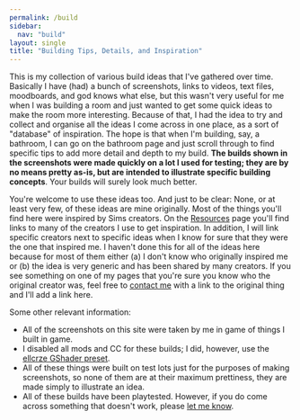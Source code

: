 ```yaml
---
permalink: /build
sidebar:
  nav: "build"
layout: single
title: "Building Tips, Details, and Inspiration"
---
```


This is my collection of various build ideas that I've gathered over time. Basically I have (had) a bunch of screenshots, links to videos, text files, moodboards, and god knows what else, but this wasn't very useful for me when I was building a room and just wanted to get some quick ideas to make the room more interesting. Because of that, I had the idea to try and collect and organise all the ideas I come across in one place, as a sort of "database" of inspiration. The hope is that when I'm building, say, a bathroom, I can go on the bathroom page and just scroll through to find specific tips to add more detail and depth to my build. **The builds shown in the screenshots were made quickly on a lot I used for testing; they are by no means pretty as-is, but are intended to illustrate specific building concepts**. Your builds will surely look much better.

You're welcome to use these ideas too. And just to be clear: None, or at least very few, of these ideas are mine originally. Most of the things you'll find here were inspired by Sims creators. On the [Resources](/build/links) page you'll find links to many of the creators I use to get inspiration. In addition, I will link specific creators next to specific ideas when I know for sure that they were the one that inspired me. I haven't done this for all of the ideas here because for most of them either (a) I don't know who originally inspired me or (b) the idea is very generic and has been shared by many creators. If you see something on one of my pages that you're sure you know who the original creator was, feel free to [contact me](/contact) with a link to the original thing and I'll add a link here. 

Some other relevant information:

* All of the screenshots on this site were taken by me in game of things I built in game.
* I disabled all mods and CC for these builds; I did, however, use the [ellcrze GShader preset](https://www.patreon.com/posts/ellcrze-gshade-73602147).
* All of these things were built on test lots just for the purposes of making screenshots, so none of them are at their maximum prettiness, they are made simply to illustrate an idea.
* All of these builds have been playtested. However, if you do come across something that doesn't work, please [let me know](/contact). 
